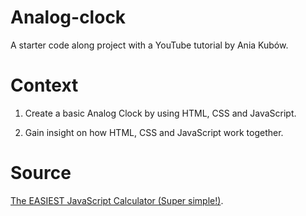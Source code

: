 # Analog-clock

A starter code along project with a YouTube tutorial by Ania Kubów.

# Context

1. Create a basic Analog Clock by using HTML, CSS and JavaScript.

2. Gain insight on how HTML, CSS and JavaScript work together.

# Source

[The EASIEST JavaScript Calculator (Super simple!)](https://www.youtube.com/watch?v=8IxIyI3JomE&list=LL&index=12).
